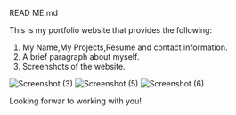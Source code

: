 READ ME.md

This is my portfolio website that provides the following:

1. My Name,My Projects,Resume and contact information.
2. A brief paragraph about myself.
3. Screenshots of the website.


![Screenshot (3)](https://user-images.githubusercontent.com/113268086/194453098-86127621-4c60-4e6c-9dfe-5397f1c3f52e.png)
![Screenshot (5)](https://user-images.githubusercontent.com/113268086/194453110-31cb2b61-7d4c-4fce-b2b2-794fc368cb57.png)
![Screenshot (6)](https://user-images.githubusercontent.com/113268086/194453120-50ec60b9-d6a8-4090-83b0-7259d674925a.png)

Looking forwar to working with you!
